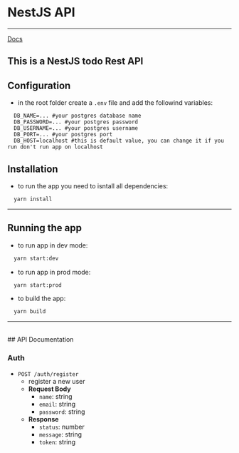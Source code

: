 # NestJS API
---

<a href="#docs">Docs</a>

## This is a NestJS todo Rest API

## Configuration

- in the root folder create a `.env` file and add the followind variables:

```env
  DB_NAME=... #your postgres database name
  DB_PASSWORD=... #your postgres password
  DB_USERNAME=... #your postgres username
  DB_PORT=... #your postgres port
  DB_HOST=localhost #this is default value, you can change it if you run don't run app on localhost
```

## Installation

- to run the app you need to isntall all dependencies:

```bash
  yarn install
```

---

## Running the app

- to run app in dev mode:
```bash
  yarn start:dev
```

- to run app in prod mode:
```bash
  yarn start:prod
```

- to build the app: 
```bash
  yarn build
```

---

<br id="docs">
## API Documentation

### Auth

- `POST /auth/register`
  - register a new user
  - **Request Body**
    - `name`: string
    - `email`: string
    - `password`: string
  - **Response**
    - `status`: number
    - `message`: string
    - `token`: string
